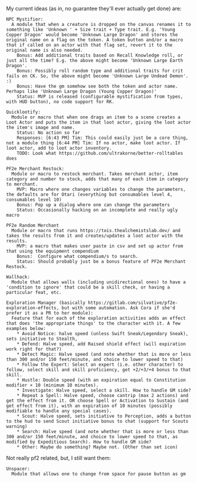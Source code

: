 My current ideas (as in, no guarantee they'll ever actually get done) are:

    NPC Mystifier:
      A module that when a creature is dropped on the canvas renames it to something like 'Unknown ' + Size trait + Type trait. E.g. 'Young Copper Dragon' would become 'Unknown Large Dragon' and stores the original name on a flag on the token. A token button and/or a macro that if called on an actor with that flag set, revert it to the original name is also needed.
        Bonus: Add additional traits based on Recall Knowledge roll, or just all the time? E.g. the above might become 'Unknown Large Earth Dragon'.
        Bonus: Possibly roll random type and additional traits for crit fails on CK. So, the above might become 'Unknown Large Undead Demon'. :)
        Bonus: Have the gm somehow see both the token and actor name. Perhaps like 'Unknown Large Dragon (Young Copper Dragon)'
        Status: MVP is released (configurable mystification from types, with HUD button), no code support for RK.

    Quicklootify:
      Module or macro that when one drags an item to a scene creates a Loot Actor and puts the item in that loot actor, giving the loot actor the item's image and name.
        Status: No action so far
        Responses: [6:43 PM] Tim: This could easily just be a core thing, not a module thing [6:44 PM] Tim: If no actor, make loot actor. If loot actor, add to loot actor inventory.
        TODO: Look what https://github.com/ultrakorne/better-rolltables does

    PF2e Merchant Restock:
      Module or macro to restock merchant. Takes merchant actor, item category and number to stock, adds that many of each item in category to merchant.
        MVP: Macro where one changes variables to change the parameters, the defaults are for Otari (everything but consumables level 4, consumables level 10)
        Bonus: Pop up a dialog where one can change the parameters
        Status: Occasionally hacking on an incomplete and really ugly macro

    PF2e Random Merchant
      Module or macro that runs https://tois.thealchemistslab.dev/ and takes the results from it and creates/updates a loot actor with the results.
        MVP: a macro that makes user paste in csv and set up actor from that using the equipment compendium
        Bonus:  Configure what compendium/s to search.
        Status: Should probably just be a bonus feature of PF2e Merchant Restock.

    Wallhack:
      Module that allows walls (including unidirectional ones) to have a 'condition to ignore' that could be a skill check, or having a particular feat, etc.
      
    Exploration Manager (basically https://gitlab.com/silvative/pf2e-exploration-effects, but with some automation. Ask Cora if she'd prefer it as a PR to her module):
      Feature that for each of the exploration activities adds an effect that does 'the appropriate things' to the character with it. A few examples below:
        * Avoid Notice: halve speed (unless Swift Sneak/Legendary Sneak), sets initiative to Stealth, 
        * Defend: Halve speed, add Raised shield effect (will expiration work right for that?)
        * Detect Magic: Halve speed (and note whether that is more or less than 300 and/or 150 feet/minute, and choice to lower speed to that)
        * Follow the Expert: Select an expert (i.e. other character) to follow, select skill and skill proficiency, get +2/+3/+4 bonus to that skill.
        * Hustle: Double speed (with an expiration equal to Constitution modifier × 10 (minimum 10 minutes).
        * Investigate: Halve speed, select a skill. How to handle GM side?
        * Repeat a Spell: Halve speed, choose cantrip (max 2 actions) and get the effect from it. OR choose Spell or Activation to Sustain (and get effect from it), with an expiration of 10 minutes (possibly modifiable to handle any special cases).
        * Scout: Halve speed, sets initiative to Perception, adds a button to the hud to send Scout initiative bonus to chat (support for Scouts warning)
        * Search: Halve speed (and note whether that is more or less than 300 and/or 150 feet/minute, and choice to lower speed to that, as modified by Expeditious Search). How to handle GM side?
        * Other: Maybe do something? Maybe not. (Other than set icon)
             

Not really pf2 related, but, I still want them:

    Unspacer:
      Module that allows one to change from space for pause button as gm
